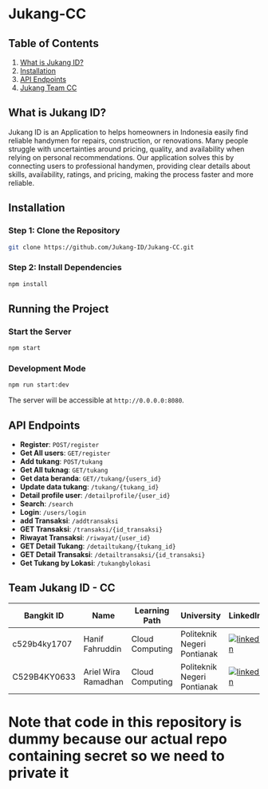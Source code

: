# Jukang-CC
## Table of Contents
1. [What is Jukang ID?](#what-is-jukang-id)
2. [Installation](#installation)
3. [API Endpoints](#api-endpoints)
4. [Jukang Team CC](#team-jukang-id-cc)
## What is Jukang ID?
Jukang ID is an Application to helps homeowners in Indonesia easily find reliable handymen for repairs, construction, or renovations. Many people struggle with uncertainties around pricing, quality, and availability when relying on personal recommendations. Our application solves this by connecting users to professional handymen, providing clear details about skills, availability, ratings, and pricing, making the process faster and more reliable.
## Installation
### Step 1: Clone the Repository
```bash
git clone https://github.com/Jukang-ID/Jukang-CC.git
```
### Step 2: Install Dependencies
```bash
npm install
```
## Running the Project
### Start the Server
```bash
npm start
```
### Development Mode
```bash
npm run start:dev
```
The server will be accessible at `http://0.0.0.0:8080`.
## API Endpoints
- **Register**: `POST/register`
- **Get All users**: `GET/register`
- **Add tukang**: `POST/tukang`
- **Get All tuknag**: `GET/tukang`
- **Get data beranda**: `GET//tukang/{users_id}`
- **Update data tukang**: `/tukang/{tukang_id}`
- **Detail profile user**: `/detailprofile/{user_id}`
- **Search**: `/search`
- **Login**: `/users/login`
- **add Transaksi**: `/addtransaksi`
- **GET Transaksi**: `/transaksi/{id_transaksi}`
- **Riwayat Transaksi**: `/riwayat/{user_id}`
- **GET Detail Tukang**: `/detailtukang/{tukang_id}`
- **GET Detail Transaksi**: `/detailtransaksi/{id_transaksi}`
- **Get Tukang by Lokasi**: `/tukangbylokasi`

## Team Jukang ID - CC

| Bangkit ID       | Name               | Learning Path       | University                          | LinkedIn |
|------------------|--------------------|---------------------|-------------------------------------|----------|
| c529b4ky1707    | Hanif Fahruddin   | Cloud Computing     | Politeknik Negeri Pontianak | [![linkedin](https://img.shields.io/badge/linkedin-0A66C2?style=for-the-badge&logo=linkedin&logoColor=white)](https://www.linkedin.com/in/hanif-fahruddin-bb3646330/) |
| C529B4KY0633    | Ariel Wira Ramadhan	  | Cloud Computing     | Politeknik Negeri Pontianak | [![linkedin](https://img.shields.io/badge/linkedin-0A66C2?style=for-the-badge&logo=linkedin&logoColor=white)](https://www.linkedin.com/in/ariel-wira-ramadan-135a76330/) |
# Note that code in this repository is dummy because our actual repo containing secret so we need to private it
